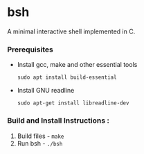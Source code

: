 # bsh
A minimal interactive shell implemented in C.

### Prerequisites
* Install gcc, make and other essential tools
    ```
    sudo apt install build-essential
    ```
* Install GNU readline
    ```
    sudo apt-get install libreadline-dev
    ```

### Build and Install Instructions :
1. Build files - `make`
2. Run bsh - `./bsh`